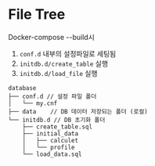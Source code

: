 # File Tree

Docker-compose --build시

1. `conf.d` 내부의 설정파일로 세팅됨
2. `initdb.d/create_table` 실행
3. `initdb.d/load_file` 실행

```
database
├── conf.d // 설정 파일 폴더
│   └── my.cnf
├── data    // DB 데이터 저장되는 폴더 (로컬)
└── initdb.d // DB 초기화 폴더
    ├── create_table.sql
    ├── initial_data
    │   ├── calculet
    │   └── profile
    └── load_data.sql
```
